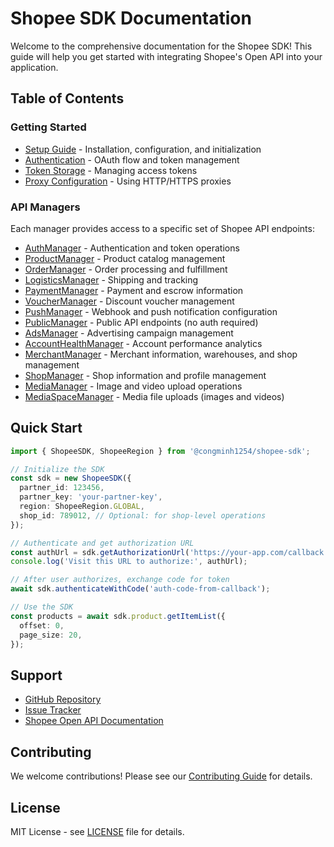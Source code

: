 # Shopee SDK Documentation

Welcome to the comprehensive documentation for the Shopee SDK! This guide will help you get started with integrating Shopee's Open API into your application.

## Table of Contents

### Getting Started
- [Setup Guide](./guides/setup.md) - Installation, configuration, and initialization
- [Authentication](./guides/authentication.md) - OAuth flow and token management
- [Token Storage](./guides/token-storage.md) - Managing access tokens
- [Proxy Configuration](./guides/proxy.md) - Using HTTP/HTTPS proxies

### API Managers
Each manager provides access to a specific set of Shopee API endpoints:

- [AuthManager](./managers/auth.md) - Authentication and token operations
- [ProductManager](./managers/product.md) - Product catalog management
- [OrderManager](./managers/order.md) - Order processing and fulfillment
- [LogisticsManager](./managers/logistics.md) - Shipping and tracking
- [PaymentManager](./managers/payment.md) - Payment and escrow information
- [VoucherManager](./managers/voucher.md) - Discount voucher management
- [PushManager](./managers/push.md) - Webhook and push notification configuration
- [PublicManager](./managers/public.md) - Public API endpoints (no auth required)
- [AdsManager](./managers/ads.md) - Advertising campaign management
- [AccountHealthManager](./managers/account-health.md) - Account performance analytics
- [MerchantManager](./managers/merchant.md) - Merchant information, warehouses, and shop management
- [ShopManager](./managers/shop.md) - Shop information and profile management
- [MediaManager](./managers/media.md) - Image and video upload operations
- [MediaSpaceManager](./managers/media-space.md) - Media file uploads (images and videos)

## Quick Start

```typescript
import { ShopeeSDK, ShopeeRegion } from '@congminh1254/shopee-sdk';

// Initialize the SDK
const sdk = new ShopeeSDK({
  partner_id: 123456,
  partner_key: 'your-partner-key',
  region: ShopeeRegion.GLOBAL,
  shop_id: 789012, // Optional: for shop-level operations
});

// Authenticate and get authorization URL
const authUrl = sdk.getAuthorizationUrl('https://your-app.com/callback');
console.log('Visit this URL to authorize:', authUrl);

// After user authorizes, exchange code for token
await sdk.authenticateWithCode('auth-code-from-callback');

// Use the SDK
const products = await sdk.product.getItemList({
  offset: 0,
  page_size: 20,
});
```

## Support

- [GitHub Repository](https://github.com/congminh1254/shopee-sdk)
- [Issue Tracker](https://github.com/congminh1254/shopee-sdk/issues)
- [Shopee Open API Documentation](https://open.shopee.com/documents)

## Contributing

We welcome contributions! Please see our [Contributing Guide](../README.md#contributing) for details.

## License

MIT License - see [LICENSE](../LICENSE) file for details.
